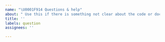 ```yaml
---
name: "\U0001F914 Questions & help"
about: " Use this if there is something not clear about the code or documentation."
title: ''
labels: question
assignees: ''

---
```


<!--
Hello 👋 

Having troubles with understanding the code or documentation? We're here to help! 🚀

Before submitting the question please ensure this was not already asked in another issue.
-->
